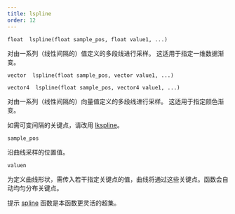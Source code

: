 ```yaml
---
title: lspline
order: 12
---
```

`float  lspline(float sample_pos, float value1, ...)`

对由一系列（线性间隔的）值定义的多段线进行采样。
这适用于指定一维数据渐变。

`vector  lspline(float sample_pos, vector value1, ...)`

`vector4  lspline(float sample_pos, vector4 value1, ...)`

对由一系列（线性间隔的）向量值定义的多段线进行采样。
这适用于指定颜色渐变。

如需可变间隔的关键点，请改用 [lkspline](./lkspline "在关键点之间对多段线进行采样。")。

`sample_pos`

沿曲线采样的位置值。

`valuen`

为定义曲线形状，需传入若干指定关键点的值，曲线将通过这些关键点。函数会自动均匀分布关键点。

提示
[spline](../math/spline "沿多段线或样条曲线采样值。") 函数是本函数更灵活的超集。
